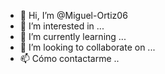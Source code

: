 - 👋 Hi, I’m @Miguel-Ortiz06
- 👀 I’m interested in ...
- 🌱 I’m currently learning ...
- 💞️ I’m looking to collaborate on ...
- 📫 Cómo contactarme ..

<!---
Miguel-Ortiz06/Miguel-Ortiz06 is a ✨ special ✨ repository because its `README.md` (this file) appears on your GitHub profile.
You can click the Preview link to take a look at your changes.
--->
